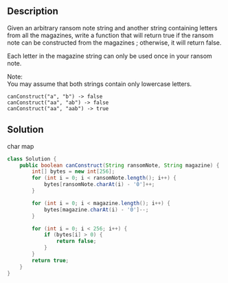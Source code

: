 ## Description

Given an arbitrary ransom note string and another string containing letters from all the magazines, write a function that will return true if the ransom note can be constructed from the magazines ; otherwise, it will return false.

Each letter in the magazine string can only be used once in your ransom note.

Note:  
You may assume that both strings contain only lowercase letters.
```
canConstruct("a", "b") -> false
canConstruct("aa", "ab") -> false
canConstruct("aa", "aab") -> true
```

## Solution

char map
```java
class Solution {
    public boolean canConstruct(String ransomNote, String magazine) {
        int[] bytes = new int[256];
        for (int i = 0; i < ransomNote.length(); i++) {
            bytes[ransomNote.charAt(i) - '0']++;
        }

        for (int i = 0; i < magazine.length(); i++) {
            bytes[magazine.charAt(i) - '0']--;
        }

        for (int i = 0; i < 256; i++) {
            if (bytes[i] > 0) {
                return false;
            }
        }
        return true;
    }
}
```
